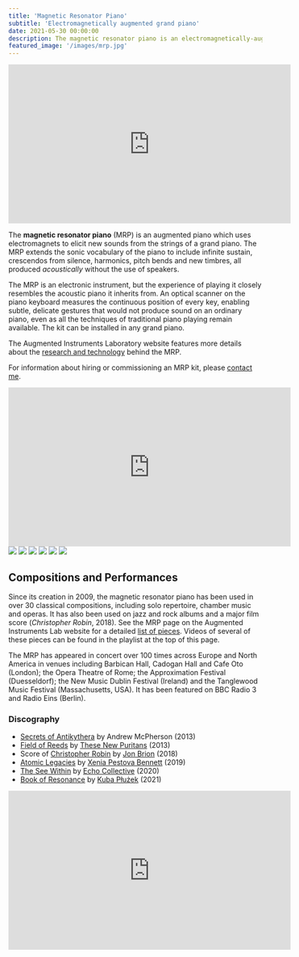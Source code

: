```yaml
---
title: 'Magnetic Resonator Piano'
subtitle: 'Electromagnetically augmented grand piano'
date: 2021-05-30 00:00:00
description: The magnetic resonator piano is an electromagnetically-augmented acoustic grand piano.
featured_image: '/images/mrp.jpg'
---
```


<iframe width="560" height="315" src="https://www.youtube.com/embed/videoseries?list=PL0HKnypdS9i9DNlk-pOr7M1zrDX06o1Xg" title="YouTube video player" frameborder="0" allow="accelerometer; autoplay; clipboard-write; encrypted-media; gyroscope; picture-in-picture" allowfullscreen></iframe>

The **magnetic resonator piano** (MRP) is an augmented piano which uses electromagnets to elicit new sounds from the strings of a grand piano. The MRP extends the sonic vocabulary of the piano to include infinite sustain, crescendos from silence, harmonics, pitch bends and new timbres, all produced *acoustically* without the use of speakers.

The MRP is an electronic instrument, but the experience of playing it closely resembles the acoustic piano it inherits from. An optical scanner on the piano keyboard measures the continuous position of every key, enabling subtle, delicate gestures that would not produce sound on an ordinary piano, even as all the techniques of traditional piano playing remain available. The kit can be installed in any grand piano.

The Augmented Instruments Laboratory website features more details about the [research and technology](http://instrumentslab.org/research/mrp.html) behind the MRP. 

For information about hiring or commissioning an MRP kit, please [contact me](/contact).

<iframe width="560" height="315" src="https://www.youtube.com/embed/GAb8RRKg8oo" title="YouTube video player" frameborder="0" allow="accelerometer; autoplay; clipboard-write; encrypted-media; gyroscope; picture-in-picture" allowfullscreen></iframe>

<div class="gallery" data-columns="2">
	<img src="/images/mrp.jpg">
	<img src="/images/mrp/mrp-magnets.jpg">
	<img src="/images/mrp/mrp-magnets2.jpg">
	<img src="/images/mrp/mrp-xenia.jpg">
	<img src="/images/mrp/mrp-snapstudios.jpg">
	<img src="/images/instrumentslab/mrp-aberystwyth.jpg">
</div>

## Compositions and Performances

Since its creation in 2009, the magnetic resonator piano has been used in over 30 classical compositions, including solo repertoire, chamber music and operas. It has also been used on jazz and rock albums and a major film score (*Christopher Robin*, 2018). See the MRP page on the Augmented Instruments Lab website for a detailed [list of pieces](http://instrumentslab.org/research/mrp.html). Videos of several of these pieces can be found in the playlist at the top of this page.

The MRP has appeared in concert over 100 times across Europe and North America in venues including Barbican Hall, Cadogan Hall and Cafe Oto (London); the Opera Theatre of Rome; the Approximation Festival (Duesseldorf); the New Music Dublin Festival (Ireland) and the Tanglewood Music Festival (Massachusetts, USA). It has been featured on BBC Radio 3 and Radio Eins (Berlin).

### Discography

* [Secrets of Antikythera](https://www.innova.mu/albums/andrew-mcpherson/secrets-antikythera) by Andrew McPherson (2013)
* [Field of Reeds](https://www.thesenewpuritans.com/field-of-reeds/) by [These New Puritans](https://www.thesenewpuritans.com/) (2013)
* Score of [Christopher Robin](https://www.imdb.com/title/tt4575576/?ref_=nv_sr_1) by [Jon Brion](https://www.imdb.com/name/nm0109726/) (2018)
* [Atomic Legacies](https://diatriberecords.bandcamp.com/album/atomic-legacies) by [Xenia Pestova Bennett](https://xeniapestovabennett.com) (2019)
* [The See Within](https://7k.lnk.to/TheSeeWithin) by [Echo Collective](https://www.echocollective.be) (2020)
* [Book of Resonance](https://music.apple.com/pl/album/book-of-resonance/1553956050?l=pl) by [Kuba Płużek](http://www.kubapluzek.com) (2021)

<iframe width="560" height="315" src="https://www.youtube.com/embed/HNw6GYRZ040" title="YouTube video player" frameborder="0" allow="accelerometer; autoplay; clipboard-write; encrypted-media; gyroscope; picture-in-picture" allowfullscreen></iframe>